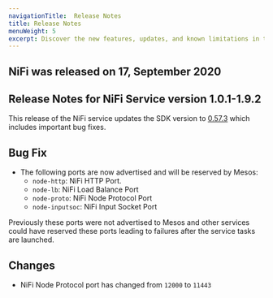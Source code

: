 ```yaml
---
navigationTitle:  Release Notes
title: Release Notes
menuWeight: 5
excerpt: Discover the new features, updates, and known limitations in this release of the NiFi Service
---
```


## NiFi was released on 17, September 2020

## Release Notes for NiFi Service version 1.0.1-1.9.2

This release of the NiFi service updates the SDK version to [0.57.3](https://github.com/mesosphere/dcos-commons/releases/tag/0.57.3) which includes important bug fixes.

## Bug Fix
- The following ports are now advertised and will be reserved by Mesos:
    - `node-http`: NiFi HTTP Port.
    - `node-lb`: NiFi Load Balance Port
    - `node-proto`: NiFi Node Protocol Port
    - `node-inputsoc`: NiFi Input Socket Port

Previously these ports were not advertised to Mesos and other services could have reserved these ports leading to failures after the service tasks are launched.

## Changes
- NiFi Node Protocol port has changed from `12000` to `11443`